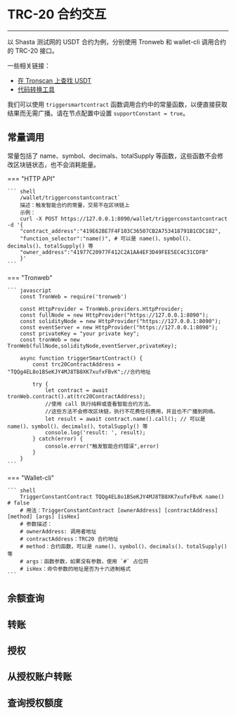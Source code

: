 # TRC-20 合约交互

***

以 Shasta 测试网的 USDT 合约为例，分别使用 Tronweb 和 wallet-cli 调用合约的 TRC-20 接口。

一些相关链接：

- [在 Tronscan 上查找 USDT](https://shasta.tronscan.org/#/contract/TQQg4EL8o1BSeKJY4MJ8TB8XK7xufxFBvK/code)
- [代码转换工具](https://shasta.tronscan.org/#/tools/tron-convert-tool)

我们可以使用 `triggersmartcontract` 函数调用合约中的常量函数，以便直接获取结果而无需广播。请在节点配置中设置 `supportConstant = true`。

## 常量调用
常量包括了 name、symbol、decimals、totalSupply 等函数，这些函数不会修改区块链状态，也不会消耗能量。

=== "HTTP API"

    ``` shell
        /wallet/triggerconstantcontract` 
        描述：触发智能合约的常量，交易不在区块链上  
        示例：  
        curl -X POST https://127.0.0.1:8090/wallet/triggerconstantcontract -d '{
        "contract_address":"419E62BE7F4F103C36507CB2A753418791B1CDC182",
        "function_selector":"name()", # 可以是 name()、symbol()、decimals()、totalSupply() 等
        "owner_address":"41977C20977F412C2A1AA4EF3D49FEE5EC4C31CDFB"
        }'
    ```

=== "Tronweb"

    ``` javascript
        const TronWeb = require('tronweb')
        
        const HttpProvider = TronWeb.providers.HttpProvider;
        const fullNode = new HttpProvider("https://127.0.0.1:8090");
        const solidityNode = new HttpProvider("https://127.0.0.1:8090");
        const eventServer = new HttpProvider("https://127.0.0.1:8090");
        const privateKey = "your private key";
        const tronWeb = new TronWeb(fullNode,solidityNode,eventServer,privateKey);
        
        async function triggerSmartContract() {
            const trc20ContractAddress = "TQQg4EL8o1BSeKJY4MJ8TB8XK7xufxFBvK";//合约地址
        
            try {
                let contract = await tronWeb.contract().at(trc20ContractAddress);
                //使用 call 执行纯粹或查看智能合约方法。
                //这些方法不会修改区块链，执行不花费任何费用，并且也不广播到网络。
                let result = await contract.name().call(); // 可以是 name()、symbol()、decimals()、totalSupply() 等
                console.log('result: ', result);
            } catch(error) {
                console.error("触发智能合约错误",error)
            }
        }
    ```

=== "Wallet-cli"

    ``` shell
        TriggerConstantContract TQQg4EL8o1BSeKJY4MJ8TB8XK7xufxFBvK name() # false
        # 用法：TriggerConstantContract [ownerAddress] [contractAddress] [method] [args] [isHex]
        # 参数描述：  
        # ownerAddress: 调用者地址  
        # contractAddress：TRC20 合约地址  
        # method：合约函数，可以是 name()、symbol()、decimals()、totalSupply() 等
        # args：函数参数，如果没有参数，使用 `#` 占位符  
        # isHex：命令参数的地址是否为十六进制格式
    ```

## 余额查询


## 转账

## 授权

## 从授权账户转账

## 查询授权额度